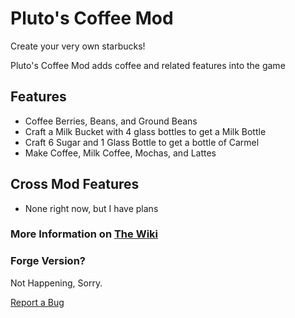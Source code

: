 # Pluto's Coffee Mod

Create your very own starbucks!

Pluto's Coffee Mod adds coffee and related features into the game

## Features

- Coffee Berries, Beans, and Ground Beans
- Craft a Milk Bucket with 4 glass bottles to get a Milk Bottle
- Craft 6 Sugar and 1 Glass Bottle to get a bottle of Carmel
- Make Coffee, Milk Coffee, Mochas, and Lattes

## Cross Mod Features
- None right now, but I have plans

### More Information on [The Wiki](https://github.com/pluto7073/PlutosCoffeeMod-Fabric/wiki)

### Forge Version?
Not Happening, Sorry.

[Report a Bug](https://www.curseforge.com/linkout?remoteUrl=https%253a%252f%252fforms.gle%252fKN9RQkvNEv16wcV46)
